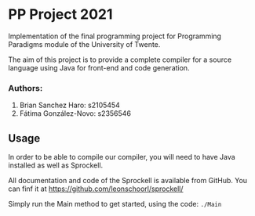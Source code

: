 # PP Project 2021

Implementation of the final programming project for Programming Paradigms module of the University of Twente.

The aim of this project is to provide a complete compiler for a source language using Java for front-end and code generation.

### Authors:
1. Brian Sanchez Haro: s2105454
2. Fátima González-Novo: s2356546

## Usage

In order to be able to compile our compiler, you will need to have Java installed as well as Sprockell.

All documentation and code of the Sprockell is available from GitHub. You can finf it at https://github.com/leonschoorl/sprockell/

Simply run the Main method to get started, using the code:
`./Main`
